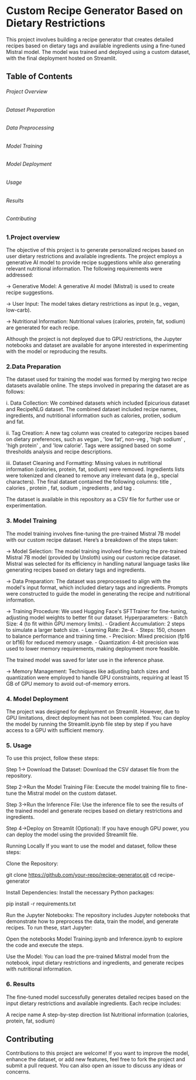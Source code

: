 
# Custom Recipe Generator Based on Dietary Restrictions

This project involves building a recipe generator that creates detailed recipes based on dietary tags and available ingredients using a fine-tuned Mistral model. The model was trained and deployed using a custom dataset, with the final deployment hosted on Streamlit.

## Table of Contents

###### Project Overview
###### Dataset Preparation
###### Data Preprocessing
###### Model Training
###### Model Deployment
###### Usage
###### Results
###### Contributing

### 1.Project overview

The objective of this project is to generate personalized recipes based on user dietary restrictions and available ingredients. The project employs a generative AI model to provide recipe suggestions while also generating relevant nutritional information. The following requirements were addressed:

-> Generative Model: A generative AI model (Mistral) is used to create recipe suggestions.

-> User Input: The model takes dietary restrictions as input (e.g., vegan, low-carb).

-> Nutritional Information: Nutritional values (calories, protein, fat, sodium) are generated for each recipe.

Although the project is not deployed due to GPU restrictions, the Jupyter notebooks and dataset are available for anyone interested in experimenting with the model or reproducing the results.


###  2.Data Preparation

The dataset used for training the model was formed by merging two recipe datasets available online. The steps involved in preparing the dataset are as follows:

i. Data Collection: We combined datasets which included Epicurious dataset and RecipeNLG dataset. The combined dataset included recipe names, ingredients, and nutritional information such as calories, protien, sodium and fat.

ii. Tag Creation: A new tag column was created to categorize recipes based on dietary preferences, such as vegan , 'low fat', non-veg , 'high sodium' , 'high protein' , and 'low calorie'. Tags were assigned based on some thresholds analysis and recipe descriptions.

iii. Dataset Cleaning and Formatting: Missing values in nutritional information (calories, protein, fat, sodium) were removed.
Ingredients lists were tokenized and cleaned to remove any irrelevant data (e.g., special characters).
The final dataset contained the following columns: title , calories , protein , fat, sodium , ingredients , and tag .

The dataset is available in this repository as a CSV file for further use or experimentation.


### 3. Model Training

The model training involves fine-tuning the pre-trained Mistral 7B model with our custom recipe dataset. Here’s a breakdown of the steps taken:

-> Model Selection:
The model training involved fine-tuning the pre-trained Mistral 7B model (provided by Unsloth) using our custom recipe dataset. Mistral was selected for its efficiency in handling natural language tasks like generating recipes based on dietary tags and ingredients.

-> Data Preparation:
The dataset was preprocessed to align with the model's input format, which included dietary tags and ingredients. Prompts were constructed to guide the model in generating the recipe and nutritional information.

-> Training Procedure:
We used Hugging Face's SFTTrainer for fine-tuning, adjusting model weights to better fit our dataset.
Hyperparameters:
        - Batch Size: 4 (to fit within GPU memory limits).
        - Gradient Accumulation: 2 steps to simulate a larger batch size.
        - Learning Rate: 2e-4.
        - Steps: 150, chosen to balance performance and training time.
        - Precision: Mixed precision (fp16 or bf16) for reduced memory usage.
        - Quantization: 4-bit precision was used to lower memory requirements, making deployment more feasible.

The trained model was saved for later use in the inference phase.

-> Memory Management:
Techniques like adjusting batch sizes and quantization were employed to handle GPU constraints, requiring at least 15 GB of GPU memory to avoid out-of-memory errors.

### 4. Model Deployment

The project was designed for deployment on Streamlit. However, due to GPU limitations, direct deployment has not been completed. You can deploy the model by running the Streamlit.ipynb file step by step if you have access to a GPU with sufficient memory.

### 5. Usage

To use this project, follow these steps:

Step 1-> Download the Dataset: Download the CSV dataset file from the repository.

Step 2->Run the Model Training File: Execute the model training file to fine-tune the Mistral model on the custom dataset.

Step 3->Run the Inference File: Use the inference file to see the results of the trained model and generate recipes based on dietary restrictions and ingredients.

Step 4->Deploy on Streamlit (Optional): If you have enough GPU power, you can deploy the model using the provided Streamlit file.

Running Locally
If you want to use the model and dataset, follow these steps:

Clone the Repository:

git clone https://github.com/your-repo/recipe-generator.git
cd recipe-generator

Install Dependencies: Install the necessary Python packages:

pip install -r requirements.txt

Run the Jupyter Notebooks: The repository includes Jupyter notebooks that demonstrate how to preprocess the data, train the model, and generate recipes. To run these, start Jupyter:


Open the notebooks Model Training.ipynb and Inference.ipynb to explore the code and execute the steps.

Use the Model: You can load the pre-trained Mistral model from the notebook, input dietary restrictions and ingredients, and generate recipes with nutritional information.

### 6. Results

The fine-tuned model successfully generates detailed recipes based on the input dietary restrictions and available ingredients. Each recipe includes:

A recipe name
A step-by-step direction list
Nutritional information (calories, protein, fat, sodium)




## Contributing
Contributions to this project are welcome! If you want to improve the model, enhance the dataset, or add new features, feel free to fork the project and submit a pull request. You can also open an issue to discuss any ideas or concerns.

